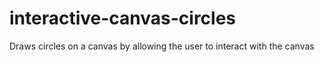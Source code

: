 # interactive-canvas-circles
Draws circles on a canvas by allowing the user to interact with the canvas 

